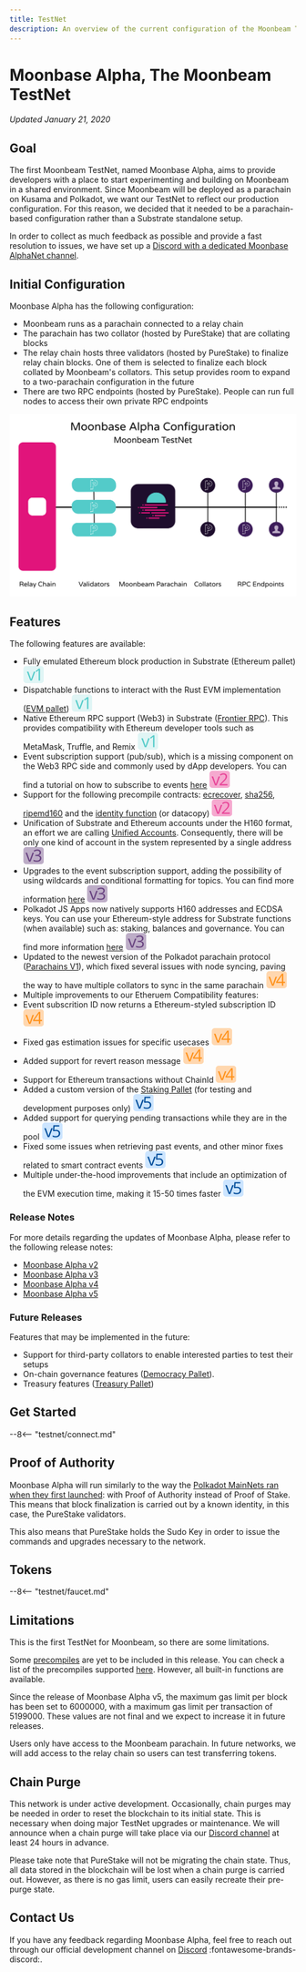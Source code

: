 ```yaml
---
title: TestNet
description: An overview of the current configuration of the Moonbeam TestNet, Moonbase Alpha, and information on how to start building on it using Solidity.
---
```

# Moonbase Alpha, The Moonbeam TestNet
*Updated January 21, 2020*

## Goal  
The first Moonbeam TestNet, named Moonbase Alpha, aims to provide developers with a place to start experimenting and building on Moonbeam in a shared environment. Since Moonbeam will be deployed as a parachain on Kusama and Polkadot, we want our TestNet to reflect our production configuration. For this reason, we decided that it needed to be a parachain-based configuration rather than a Substrate standalone setup.

In order to collect as much feedback as possible and provide a fast resolution to issues, we have set up a [Discord with a dedicated Moonbase AlphaNet channel](https://discord.gg/PfpUATX).

## Initial Configuration
Moonbase Alpha has the following configuration:  

-  Moonbeam runs as a parachain connected to a relay chain
-  The parachain has two collator (hosted by PureStake) that are collating blocks
-  The relay chain hosts three validators (hosted by PureStake) to finalize relay chain blocks. One of them is selected to finalize each block collated by Moonbeam's collators. This setup provides room to expand to a two-parachain configuration in the future
-  There are two RPC endpoints (hosted by PureStake). People can run full nodes to access their own private RPC endpoints

![TestNet Diagram](/images/testnet/Moonbase-Alpha-v5.png)

## Features  

The following features are available:  

-  Fully emulated Ethereum block production in Substrate (Ethereum pallet) ![v1](/images/testnet/v1.svg)
-  Dispatchable functions to interact with the Rust EVM implementation ([EVM pallet](https://github.com/paritytech/frontier/tree/master/frame/evm)) ![v1](/images/testnet/v1.svg)
-  Native Ethereum RPC support (Web3) in Substrate ([Frontier RPC](https://github.com/paritytech/frontier)). This provides compatibility with Ethereum developer tools such as MetaMask, Truffle, and Remix ![v1](/images/testnet/v1.svg)
-  Event subscription support (pub/sub), which is a missing component on the Web3 RPC side and commonly used by dApp developers. You can find a tutorial on how to subscribe to events [here](/integrations/pubsub) ![v2](/images/testnet/v2.svg)
-  Support for the following precompile contracts: [ecrecover](https://docs.klaytn.com/smart-contract/precompiled-contracts#address-0x-01-ecrecover-hash-v-r-s), [sha256](https://docs.klaytn.com/smart-contract/precompiled-contracts#address-0x-02-sha-256-data), [ripemd160](https://docs.klaytn.com/smart-contract/precompiled-contracts#address-0x-03-ripemd-160-data) and the [identity function](https://docs.klaytn.com/smart-contract/precompiled-contracts#address-0x-04-datacopy-data) (or datacopy) ![v2](/images/testnet/v2.svg)
-  Unification of Substrate and Ethereum accounts under the H160 format, an effort we are calling [Unified Accounts](https://medium.com/moonbeam-network/moonbase-alpha-v3-introducing-unified-accounts-88fae3564cda). Consequently, there will be only one kind of account in the system represented by a single address ![v3](/images/testnet/v3.svg)
-  Upgrades to the event subscription support, adding the possibility of using wildcards and conditional formatting for topics. You can find more information [here](https://docs.moonbeam.network/integrations/pubsub/#using-wildcards-and-conditional-formatting) ![v3](/images/testnet/v3.svg)
-  Polkadot JS Apps now natively supports H160 addresses and ECDSA keys. You can use your Ethereum-style address for Substrate functions (when available) such as: staking, balances and governance. You can find more information [here](/integrations/polkadotjs/) ![v3](/images/testnet/v3.svg)
- Updated to the newest version of the Polkadot parachain protocol ([Parachains V1](https://w3f.github.io/parachain-implementers-guide/)), which fixed several issues with node syncing, paving the way to have multiple collators to sync in the same parachain ![v4](/images/testnet/v4.svg)
- Multiple improvements to our Etheruem Compatibility features:
- Event subscrition ID now returns a Ethereum-styled subscription ID ![v4](/images/testnet/v4.svg)
- Fixed gas estimation issues for specific usecases ![v4](/images/testnet/v4.svg)
- Added support for revert reason message ![v4](/images/testnet/v4.svg)
- Support for Ethereum transactions without ChainId ![v4](/images/testnet/v4.svg)
- Added a custom version of the [Staking Pallet](https://wiki.polkadot.network/docs/en/learn-staking) (for testing and development purposes only) ![v5](/images/testnet/v5.svg)
- Added support for querying pending transactions while they are in the pool ![v5](/images/testnet/v5.svg)
- Fixed some issues when retrieving past events, and other minor fixes related to smart contract events ![v5](/images/testnet/v5.svg)
- Multiple under-the-hood improvements that include an optimization of the EVM execution time, making it 15-50 times faster ![v5](/images/testnet/v5.svg)

### Release Notes

For more details regarding the updates of Moonbase Alpha, please refer to the following release notes:

 - [Moonbase Alpha v2](https://github.com/PureStake/moonbeam/releases/tag/v0.2.0)
 - [Moonbase Alpha v3](https://github.com/PureStake/moonbeam/releases/tag/v0.3.0)
 - [Moonbase Alpha v4](https://github.com/PureStake/moonbeam/releases/tag/v0.4.0)
 - [Moonbase Alpha v5](https://github.com/PureStake/moonbeam/releases/tag/v0.5.0)

### Future Releases

Features that may be implemented in the future:

- Support for third-party collators to enable interested parties to test their setups
- On-chain governance features ([Democracy Pallet](https://github.com/paritytech/substrate/tree/HEAD/frame/democracy)).
- Treasury features ([Treasury Pallet](https://github.com/paritytech/substrate/tree/master/frame/treasury))

## Get Started

--8<-- "testnet/connect.md"

## Proof of Authority

Moonbase Alpha will run similarly to the way the [Polkadot MainNets ran when they first launched](https://wiki.polkadot.network/docs/en/learn-launch#the-poa-launch): with Proof of Authority instead of Proof of Stake. This means that block finalization is carried out by a known identity, in this case, the PureStake validators.

This also means that PureStake holds the Sudo Key in order to issue the commands and upgrades necessary to the network.

## Tokens

--8<-- "testnet/faucet.md"

## Limitations

This is the first TestNet for Moonbeam, so there are some limitations.

Some [precompiles](https://docs.klaytn.com/smart-contract/precompiled-contracts) are yet to be included in this release. You can check a list of the precompiles supported [here](/integrations/precompiles). However, all built-in functions are available.

Since the release of Moonbase Alpha v5, the maximum gas limit per block has been set to 6000000, with a maximum gas limit per transaction of 5199000. These values are not final and we expect to increase it in future releases.

Users only have access to the Moonbeam parachain. In future networks, we will add access to the relay chain so users can test transferring tokens.

## Chain Purge

This network is under active development. Occasionally, chain purges may be needed in order to reset the blockchain to its initial state. This is necessary when doing major TestNet upgrades or maintenance. We will announce when a chain purge will take place via our [Discord channel](https://discord.gg/PfpUATX) at least 24 hours in advance.

Please take note that PureStake will not be migrating the chain state. Thus, all data stored in the blockchain will be lost when a chain purge is carried out. However, as there is no gas limit, users can easily recreate their pre-purge state.

## Contact Us
If you have any feedback regarding Moonbase Alpha, feel free to reach out through our official development channel on [Discord](https://discord.gg/PfpUATX) :fontawesome-brands-discord:.
